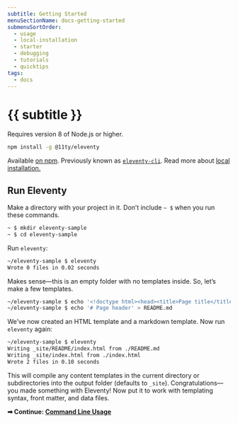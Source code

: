 ```yaml
---
subtitle: Getting Started
menuSectionName: docs-getting-started
submenuSortOrder:
  - usage
  - local-installation
  - starter
  - debugging
  - tutorials
  - quicktips
tags:
  - docs
---
```

# {{ subtitle }}

Requires version 8 of Node.js or higher.

```bash
npm install -g @11ty/eleventy
```

Available [on npm](https://www.npmjs.com/package/@11ty/eleventy). Previously known as [`eleventy-cli`](https://www.npmjs.com/package/eleventy-cli). Read more about [local installation.](/docs/local-installation/)

## Run Eleventy

Make a directory with your project in it. Don’t include `~ $` when you run these commands.

```bash
~ $ mkdir eleventy-sample
~ $ cd eleventy-sample
```

Run `eleventy`:

```bash
~/eleventy-sample $ eleventy
Wrote 0 files in 0.02 seconds
```

Makes sense—this is an empty folder with no templates inside. So, let’s make a few templates.

```bash
~/eleventy-sample $ echo '<!doctype html><head><title>Page title</title></head><body></body></html>' > index.html
~/eleventy-sample $ echo '# Page header' > README.md
```

We’ve now created an HTML template and a markdown template. Now run `eleventy` again:

```bash
~/eleventy-sample $ eleventy
Writing _site/README/index.html from ./README.md
Writing _site/index.html from ./index.html
Wrote 2 files in 0.10 seconds
```

This will compile any content templates in the current directory or subdirectories into the output folder (defaults to `_site`). Congratulations—you made something with Eleventy! Now put it to work with templating syntax, front matter, and data files.

**➡ Continue: [Command Line Usage](/docs/usage/)**

